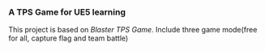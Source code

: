 ### A TPS Game for UE5 learning

This project is based on *Blaster TPS Game*. Include three game mode(free for all, capture flag and team battle)

